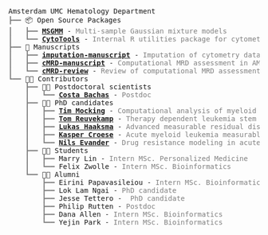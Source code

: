 <pre style="font-family:Menlo,'DejaVu Sans Mono',consolas,'Courier New',monospace">Amsterdam UMC Hematology Department
<span style="color: #808080; text-decoration-color: #808080">┣━━ </span>📦 Open Source Packages
<span style="color: #808080; text-decoration-color: #808080">┃   ┣━━ </span><span style="font-weight: bold"><a href="https://github.com/AUMC-HEMA/MSGMM">MSGMM</a></span> - <span style="color: #808080; text-decoration-color: #808080">Multi-sample Gaussian mixture models</span>
<span style="color: #808080; text-decoration-color: #808080">┃   ┗━━ </span><span style="font-weight: bold"><a href="https://github.com/AUMC-HEMA/MSGMM">CytoTools</a></span> - <span style="color: #808080; text-decoration-color: #808080">Internal R utilities package for cytometry data</span>
<span style="color: #808080; text-decoration-color: #808080">┣━━ </span>🔬 Manuscripts
<span style="color: #808080; text-decoration-color: #808080">┃   ┣━━ </span><span style="font-weight: bold"><a href="https://github.com/AUMC-HEMA/imputation-manuscript">imputation-manuscript</a></span> - <span style="color: #808080; text-decoration-color: #808080">Imputation of cytometry data (Mocking et al., 2023)</span>
<span style="color: #808080; text-decoration-color: #808080">┃   ┣━━ </span><span style="font-weight: bold"><a href="https://github.com/AUMC-HEMA/cMRD-manuscript">cMRD-manuscript</a></span> - <span style="color: #808080; text-decoration-color: #808080">Computational MRD assessment in AML (Mocking et al., 2024)</span>
<span style="color: #808080; text-decoration-color: #808080">┃   ┗━━ </span><span style="font-weight: bold"><a href="https://github.com/AUMC-HEMA/cMRD-manuscript">cMRD-review</a></span> - <span style="color: #808080; text-decoration-color: #808080">Review of computational MRD assessment in AML (Mocking et al., 2025)</span>
<span style="color: #808080; text-decoration-color: #808080">┗━━ </span>👨‍💻 Contributors
<span style="color: #808080; text-decoration-color: #808080">    ┣━━ </span>👨‍💻 Postdoctoral scientists
<span style="color: #808080; text-decoration-color: #808080">    ┃   ┗━━ </span><span style="font-weight: bold"><a href="https://pure.amsterdamumc.nl/en/persons/costa-bachas">Costa Bachas</a></span> - <span style="color: #808080; text-decoration-color: #808080">Postdoc</span>
<span style="color: #808080; text-decoration-color: #808080">    ┣━━ </span>👨‍💻 PhD candidates
<span style="color: #808080; text-decoration-color: #808080">    ┃   ┣━━ </span><span style="font-weight: bold"><a href="https://timmocking.github.io">Tim Mocking</a></span> - <span style="color: #808080; text-decoration-color: #808080">Computational analysis of myeloid malignancies</span>
<span style="color: #808080; text-decoration-color: #808080">    ┃   ┣━━ </span><span style="font-weight: bold"><a href="https://pure.amsterdamumc.nl/en/persons/tom-reuvekamp">Tom Reuvekamp</a></span> - <span style="color: #808080; text-decoration-color: #808080">Therapy dependent leukemia stem cell dynamics in acute myeloid leukemia</span>
<span style="color: #808080; text-decoration-color: #808080">    ┃   ┣━━ </span><span style="font-weight: bold"><a href="https://pure.amsterdamumc.nl/en/persons/lukas-haaksma">Lukas Haaksma</a></span> - <span style="color: #808080; text-decoration-color: #808080">Advanced measurable residual disease modeling in acute myeloid leukemia</span>
<span style="color: #808080; text-decoration-color: #808080">    ┃   ┣━━ </span><span style="font-weight: bold"><a href="https://pure.amsterdamumc.nl/en/persons/kasper-croese">Kasper Croese</a></span> - <span style="color: #808080; text-decoration-color: #808080">Acute myeloid leukemia measurable residual disease for clinical decision making</span>
<span style="color: #808080; text-decoration-color: #808080">    ┃   ┗━━ </span><span style="font-weight: bold"><a href="https://pure.amsterdamumc.nl/en/persons/nils-evander">Nils Evander</a></span> - <span style="color: #808080; text-decoration-color: #808080">Drug resistance modeling in acute leukemia</span>
<span style="color: #808080; text-decoration-color: #808080">    ┣━━ </span>👨‍💻 Students
<span style="color: #808080; text-decoration-color: #808080">    ┃   ┣━━ </span>Marry Lin - <span style="color: #808080; text-decoration-color: #808080">Intern MSc. Personalized Medicine</span>
<span style="color: #808080; text-decoration-color: #808080">    ┃   ┗━━ </span>Felix Zwolle - <span style="color: #808080; text-decoration-color: #808080">Intern MSc. Bioinformatics</span>
<span style="color: #808080; text-decoration-color: #808080">    ┗━━ </span>👨‍💻 Alumni
<span style="color: #808080; text-decoration-color: #808080">        ┣━━ </span>Eirini Papavasileiou - <span style="color: #808080; text-decoration-color: #808080">Intern MSc. Bioinformatics</span>
<span style="color: #808080; text-decoration-color: #808080">        ┣━━ </span>Lok Lam Ngai - <span style="color: #808080; text-decoration-color: #808080">PhD candidate</span>
<span style="color: #808080; text-decoration-color: #808080">        ┣━━ </span>Jesse Tettero - <span style="color: #808080; text-decoration-color: #808080"> PhD candidate</span>
<span style="color: #808080; text-decoration-color: #808080">        ┣━━ </span>Philip Rutten - <span style="color: #808080; text-decoration-color: #808080">Postdoc</span>
<span style="color: #808080; text-decoration-color: #808080">        ┣━━ </span>Dana Allen - <span style="color: #808080; text-decoration-color: #808080">Intern MSc. Bioinformatics</span>
<span style="color: #808080; text-decoration-color: #808080">        ┗━━ </span>Yejin Park - <span style="color: #808080; text-decoration-color: #808080">Intern MSc. Bioinformatics</span>
</pre>
